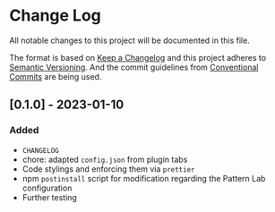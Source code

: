 # Change Log

All notable changes to this project will be documented in this file.

The format is based on [Keep a Changelog](https://keepachangelog.com/en/1.0.0/)
and this project adheres to [Semantic Versioning](https://semver.org/spec/v2.0.0.html).
And the commit guidelines from [Conventional Commits](https://conventionalcommits.org) are being used.

## [0.1.0] - 2023-01-10

### Added

- `CHANGELOG`
- chore: adapted `config.json` from plugin tabs
- Code stylings and enforcing them via `prettier`
- npm `postinstall` script for modification regarding the Pattern Lab configuration
- Further testing
